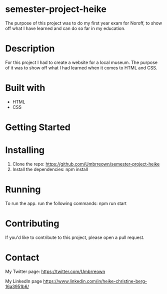 # semester-project-heike

The purpose of this project was to do my first year exam for Noroff, to show off what I have learned and can do so far in my education.

# Description

For this project I had to create a website for a local museum. The purpose of it was to show off what I had learned when it comes to HTML and CSS.

# Built with

- HTML
- CSS

# Getting Started

# Installing

1. Clone the repo:
   https://github.com/Umbrreown/semester-project-heike
2. Install the dependencies:
   npm install

# Running

To run the app. run the following commands:
npm run start

# Contributing

If you'd like to contribute to this project, please open a pull request.

# Contact

My Twitter page:
https://twitter.com/Umbrreown

My LinkedIn page
https://www.linkedin.com/in/heike-christine-berg-16a3951b6/
